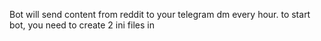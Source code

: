 Bot will send content from reddit to your telegram dm every hour.
to start bot, you need to create 2 ini files in 
